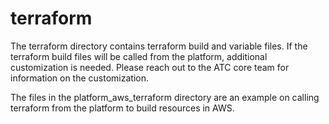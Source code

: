 # terraform

The terraform directory contains terraform build and variable files.  If the terraform build files will be called from the platform, additional customization is needed. Please reach out to the ATC core team for information on the customization.

The files in the platform_aws_terraform directory are an example on calling terraform from the platform to build resources in AWS.